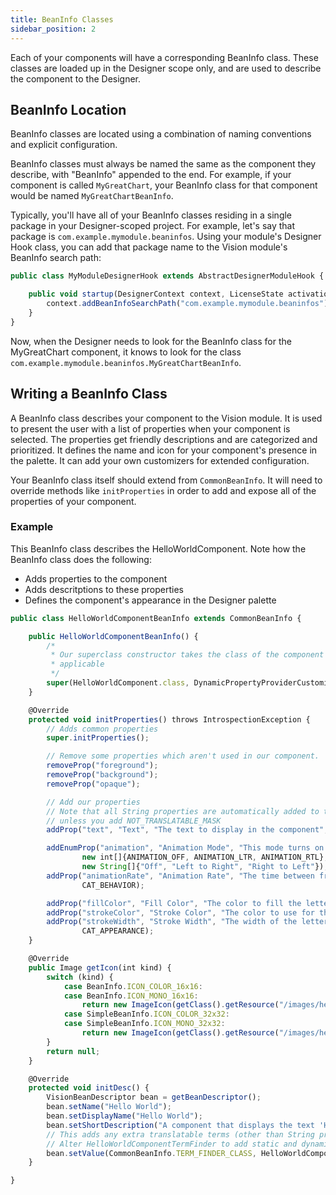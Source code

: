 ```yaml
---
title: BeanInfo Classes
sidebar_position: 2
---
```

Each of your components will have a corresponding BeanInfo class. These classes are loaded up in the Designer scope only, and are used to describe the component to the Designer.

## BeanInfo Location
BeanInfo classes are located using a combination of naming conventions and explicit configuration. 

BeanInfo classes must always be named the same as the component they describe, with "BeanInfo" appended to the end. For example, if your component is called `MyGreatChart`, your BeanInfo class for that component would be named `MyGreatChartBeanInfo`.

Typically, you'll have all of your BeanInfo classes residing in a single package in your Designer-scoped project. For example, let's say that package is `com.example.mymodule.beaninfos`. Using your module's Designer Hook class, you can add that package name to the Vision module's BeanInfo search path:
```js title=MyModuleDesignerHook.java
public class MyModuleDesignerHook extends AbstractDesignerModuleHook {

	public void startup(DesignerContext context, LicenseState activationState) throws Exception {
		context.addBeanInfoSearchPath("com.example.mymodule.beaninfos");
	}
}
```
Now, when the Designer needs to look for the BeanInfo class for the MyGreatChart component, it knows to look for the class `com.example.mymodule.beaninfos.MyGreatChartBeanInfo`.

## Writing a BeanInfo Class
A BeanInfo class describes your component to the Vision module. It is used to present the user with a list of properties when your component is selected. The properties get friendly descriptions and are categorized and prioritized. It defines the name and icon for your component's presence in the palette. It can add your own customizers for extended configuration.

Your BeanInfo class itself should extend from `CommonBeanInfo`. It will need to override methods like `initProperties` in order to add and expose all of the properties of your component.

### Example

This BeanInfo class describes the HelloWorldComponent. Note how the BeanInfo class does the following:
* Adds properties to the component
* Adds descritptions to these properties
* Defines the component's appearance in the Designer palette


```js title=HelloWorldComponentBeanInfo.java
public class HelloWorldComponentBeanInfo extends CommonBeanInfo {

    public HelloWorldComponentBeanInfo() {
        /*
         * Our superclass constructor takes the class of the component we describe and the customizers that are
         * applicable
         */
        super(HelloWorldComponent.class, DynamicPropertyProviderCustomizer.VALUE_DESCRIPTOR, StyleCustomizer.VALUE_DESCRIPTOR);
    }

    @Override
    protected void initProperties() throws IntrospectionException {
        // Adds common properties
        super.initProperties();

        // Remove some properties which aren't used in our component.
        removeProp("foreground");
        removeProp("background");
        removeProp("opaque");

        // Add our properties
        // Note that all String properties are automatically added to the component's translatable terms
        // unless you add NOT_TRANSLATABLE_MASK
        addProp("text", "Text", "The text to display in the component", CAT_DATA, PREFERRED_MASK | BOUND_MASK);

        addEnumProp("animation", "Animation Mode", "This mode turns on or off animation marquee.", CAT_BEHAVIOR,
                new int[]{ANIMATION_OFF, ANIMATION_LTR, ANIMATION_RTL},
                new String[]{"Off", "Left to Right", "Right to Left"});
        addProp("animationRate", "Animation Rate", "The time between frames of animation, if it is turned on.",
                CAT_BEHAVIOR);

        addProp("fillColor", "Fill Color", "The color to fill the letters with.", CAT_APPEARANCE, PREFERRED_MASK);
        addProp("strokeColor", "Stroke Color", "The color to use for the letter outline.", CAT_APPEARANCE);
        addProp("strokeWidth", "Stroke Width", "The width of the letter outline, or 0 to turn outlining off.",
                CAT_APPEARANCE);
    }

    @Override
    public Image getIcon(int kind) {
        switch (kind) {
            case BeanInfo.ICON_COLOR_16x16:
            case BeanInfo.ICON_MONO_16x16:
                return new ImageIcon(getClass().getResource("/images/hello_world_16.png")).getImage();
            case SimpleBeanInfo.ICON_COLOR_32x32:
            case SimpleBeanInfo.ICON_MONO_32x32:
                return new ImageIcon(getClass().getResource("/images/hello_world_32.png")).getImage();
        }
        return null;
    }

    @Override
    protected void initDesc() {
        VisionBeanDescriptor bean = getBeanDescriptor();
        bean.setName("Hello World");
        bean.setDisplayName("Hello World");
        bean.setShortDescription("A component that displays the text 'Hello World'.");
        // This adds any extra translatable terms (other than String properties above)
        // Alter HelloWorldComponentTermFinder to add static and dynamic props
        bean.setValue(CommonBeanInfo.TERM_FINDER_CLASS, HelloWorldComponentTermFinder.class);
    }

}
```
